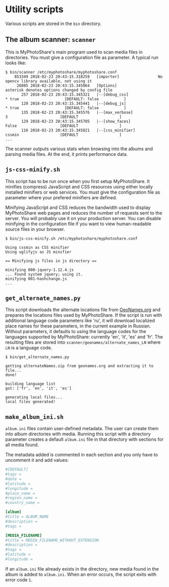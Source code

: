 # Utility scripts

Various scripts are stored in the `bin` directory.


## The album scanner: `scanner`

This is MyPhotoShare's main program used to scan media files in directories. You must give a configuration file as parameter. A typical run looks like:

```
$ bin/scanner /etc/myphotoshare/myphotoshare.conf 
    853349 2018-02-23 20:43:15.318259   [importer]                 No opencv library available, not using it
     26805 2018-02-23 20:43:15.345064   [Options]                  asterisk denotes options changed by config file
       257 2018-02-23 20:43:15.345321   |--[debug_css]                * true                    [DEFAULT: false           ]
       120 2018-02-23 20:43:15.345441   |--[debug_js]                 * true                    [DEFAULT: false           ]
       135 2018-02-23 20:43:15.345576   |--[max_verbose]                3                       [DEFAULT                  ]
       129 2018-02-23 20:43:15.345705   |--[show_faces]                 False                   [DEFAULT                  ]
       116 2018-02-23 20:43:15.345821   |--[css_minifier]               cssmin                  [DEFAULT                  ]
...
```

The scanner outputs various stats when browsing into the albums and parsing media files. At the end, it prints performance data.


## `js-css-minify.sh`

This script has to be run once when you first setup MyPhotoShare. It minifies (compress) JavaScript and CSS resources using either locally installed minifiers or web services. You must give the configuration file as parameter where your prefered minifiers are defined.

Minifying JavaScript and CSS reduces the bandwidth used to display MyPhotoShare web pages and reduces the number of requests sent to the server. You will probably use it on your production server. You can disable minifying in the configuration file if you want to view human-readable source files in your browser.

```
$ bin/js-css-minify.sh /etc/myphotoshare/myphotoshare.conf 

Using cssmin as CSS minifier
Using uglifyjs as JS minifier

== Minifying js files in js directory ==

minifying 000-jquery-1.12.4.js
... Found system jquery; using it.
minifying 001-hashchange.js
...
```


## `get_alternate_names.py`

This script downloads the alternate locations file from [GeoNames.org](https://www.geonames.org/) and prepares the locations files used by MyPhotoShare. If the script is run with additional language code parameters like 'ru', it will download localized place names for these parameters, in the current example in Russian. Without parameters, it defaults to using the language codes for the languages supported by MyPhotoShare: currently 'en', 'it', 'es' and 'fr'.
The resulting files are stored into `scanner/geonames/alternate_names_LN` where `LN` is a language code.

```
$ bin/get_alternate_names.py 

getting alternateNames.zip from geonames.org and extracting it to file...
done!

building language list
got: ['fr', 'en', 'it', 'es']

generating local files...
local files generated!
```


## `make_album_ini.sh`

`album.ini` files contain user-defined metadata. The user can create them into album directories with media. Running this script with a directory parameter creates a default `album.ini` file in that directory with sections for all media found.

The metadata added is commented in each section and you only have to uncomment it and add values:
```ini
#[DEFAULT]
#tags =
#date =
#latitude =
#longitude =
#place_name =
#region_name =
#country_name =

[album]
#title = ALBUM_NAME
#description =
#tags =

[MEDIA_FILENAME]
#title = MEDIA_FILENAME_WITHOUT_EXTENSION
#description =
#tags =
#latitude =
#longitude =
```

If an `album.ini` file already exists in the directory, new media found in the album is added to `album.ini`. When an error occurs, the script exits with error code `1`.
